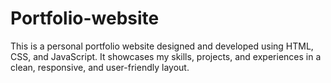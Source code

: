 # Portfolio-website
This is a personal portfolio website designed and developed using HTML, CSS, and JavaScript. It showcases my skills, projects, and experiences in a clean, responsive, and user-friendly layout.
